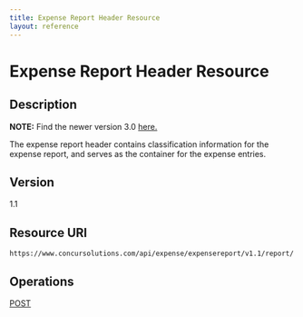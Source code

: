 ```yaml
---
title: Expense Report Header Resource 
layout: reference
---
```


# Expense Report Header Resource

## Description
**NOTE:** Find the newer version 3.0 [here.](/api-reference/expense/expense-report/reports.html)

The expense report header contains classification information for the expense report, and serves as the container for the expense entries.

## Version 
1.1

## Resource URI
`https://www.concursolutions.com/api/expense/expensereport/v1.1/report/`

## Operations
[POST][1]




[1]: /api-reference-deprecated/version-one-one/expense-report/expense-report-header-post.html
